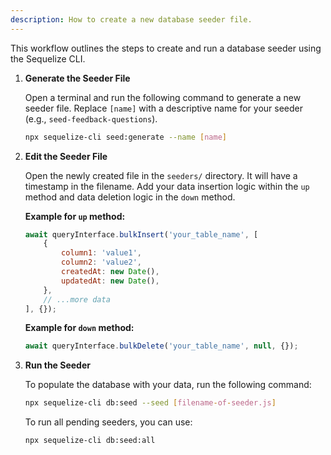```yaml
---
description: How to create a new database seeder file.
---
```


This workflow outlines the steps to create and run a database seeder using the Sequelize CLI.

1.  **Generate the Seeder File**

    Open a terminal and run the following command to generate a new seeder file. Replace `[name]` with a descriptive name for your seeder (e.g., `seed-feedback-questions`).

    ```bash
    npx sequelize-cli seed:generate --name [name]
    ```

2.  **Edit the Seeder File**

    Open the newly created file in the `seeders/` directory. It will have a timestamp in the filename. Add your data insertion logic within the `up` method and data deletion logic in the `down` method.

    **Example for `up` method:**

    ```javascript
    await queryInterface.bulkInsert('your_table_name', [
        { 
            column1: 'value1',
            column2: 'value2',
            createdAt: new Date(),
            updatedAt: new Date(),
        },
        // ...more data
    ], {});
    ```

    **Example for `down` method:**

    ```javascript
    await queryInterface.bulkDelete('your_table_name', null, {});
    ```

3.  **Run the Seeder**

    To populate the database with your data, run the following command:

    ```bash
    npx sequelize-cli db:seed --seed [filename-of-seeder.js]
    ```

    To run all pending seeders, you can use:

    ```bash
    npx sequelize-cli db:seed:all
    ```
